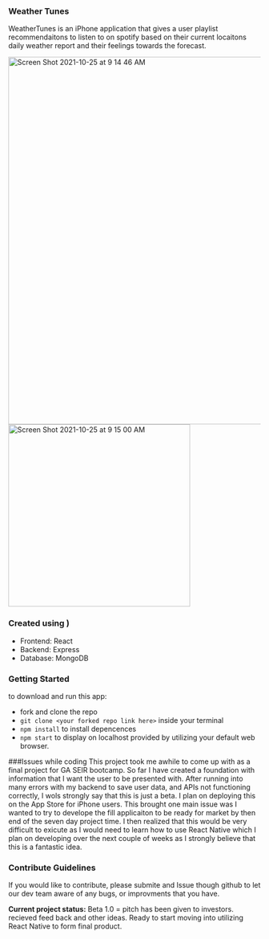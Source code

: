 ### **Weather Tunes**

WeatherTunes is an iPhone application that gives a user playlist recommendaitons to listen to on spotify based on their current locaitons daily weather report and their feelings towards the forecast. 


<img width="732" alt="Screen Shot 2021-10-25 at 9 14 46 AM" src="https://media.git.generalassemb.ly/user/38059/files/baeab600-3576-11ec-9659-437e66721abe">
<img width="363" alt="Screen Shot 2021-10-25 at 9 15 00 AM" src="https://media.git.generalassemb.ly/user/38059/files/bfaf6a00-3576-11ec-9fdf-51351950f8e2">


### Created using )
- Frontend: React
- Backend: Express
- Database: MongoDB


### Getting Started
to download and run this app:

- fork and clone the repo
- ```git clone <your forked repo link here>``` inside your terminal
- ```npm install``` to install depencences
- ```npm start``` to display on localhost provided by utilizing your default web browser.

###Issues while coding
This project took me awhile to come up with as a final project for GA SEIR bootcamp. So far I have created a foundation with information that I want the user to be presented with. After running into many errors with my backend to save user data, and APIs not functioning correctly, I wols strongly say that this is just a beta. I plan on deploying this on the App Store for iPhone users. This brought one main issue was I wanted to try to develope the fill applicaiton to be ready for market by then end of the seven day project time. I then realized that this would be very difficult to exicute as I would need to learn how to use React Native which I plan on developing over the next couple of weeks as I strongly believe that this is a fantastic idea.


### Contribute Guidelines
If you would like to contribute, please submite and Issue though github to let our dev team aware of any bugs, or improvments that you have.  

**Current project status:** 
Beta 1.0 = pitch has been given to investors. recieved feed back and other ideas. Ready to start moving into utilizing React Native to form final product. 


